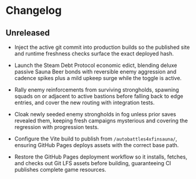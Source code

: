 # Changelog

## Unreleased

- Inject the active git commit into production builds so the published site and
  runtime freshness checks surface the exact deployed hash.

- Launch the Steam Debt Protocol economic edict, blending deluxe passive Sauna
  Beer bonds with reversible enemy aggression and cadence spikes plus a mild
  upkeep surge while the toggle is active.

- Rally enemy reinforcements from surviving strongholds, spawning squads on or
  adjacent to active bastions before falling back to edge entries, and cover the
  new routing with integration tests.

- Cloak newly seeded enemy strongholds in fog unless prior saves revealed them,
  keeping fresh campaigns mysterious and covering the regression with
  progression tests.

- Configure the Vite build to publish from `/autobattles4xfinsauna/`, ensuring
  GitHub Pages deploys assets with the correct base path.

- Restore the GitHub Pages deployment workflow so it installs, fetches, and
  checks out Git LFS assets before building, guaranteeing CI publishes complete
  game resources.
